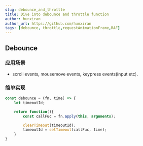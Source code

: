 ```yaml
---
slug: debounce_and_throttle
title: Dive into debounce and throttle function
author: hunxiran
author_url: https://github.com/hunxiran
tags: [debounce, throttle,requestAnimationFrame,RAF]
---
```


## Debounce

### 应用场景
- scroll events, mousemove events, keypress events(input etc).

### 简单实现
```js
const debounce = (fn, time) => {
    let timeoutId;

    return function(){
        const callFuc = fn.apply(this, arguments);

        clearTimeout(timeoutId);
        timeoutId = setTimeout(callFuc, time);
    }
}
``` 


